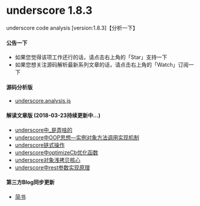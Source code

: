 # underscore 1.8.3
underscore code analysis [version:1.8.3]【分析一下】

#### 公告一下
* 如果您觉得该项工作还行的话，请点击右上角的「Star」支持一下
* 如果您想关注源码解析最新系列文章的话，请点击右上角的「Watch」订阅一下  

#### 源码分析版
* [underscore.analysis.js](https://github.com/xlshen/underscore/blob/master/underscore.analysis.js)

#### 解读文章版 (2018-03-23持续更新中...)
* [underscore中_是弄啥的](https://github.com/xlshen/underscore/issues/1)
* [underscore中OOP思想—实例对象方法调用实现机制](https://github.com/xlshen/underscore/issues/2)
* [underscore链式操作](https://github.com/xlshen/underscore/issues/3)
* [underscore中optimizeCb优化函数](https://github.com/xlshen/underscore/issues/4)
* [underscore对象浅拷贝核心](https://github.com/xlshen/underscore/issues/5)
* [underscore中rest参数实现原理](https://github.com/xlshen/underscore/issues/6)

#### 第三方Blog同步更新
* [简书](https://www.jianshu.com/c/e0cbef06a410)
